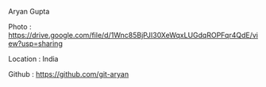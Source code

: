 Aryan Gupta

Photo : https://drive.google.com/file/d/1Wnc85BjPJI30XeWqxLUGdqROPFqr4QdE/view?usp=sharing

Location : India

Github : https://github.com/git-aryan
